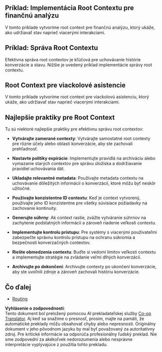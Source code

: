 <!--
CO_OP_TRANSLATOR_METADATA:
{
  "original_hash": "e1cbc99fa7185139ad6d539eca09a2b3",
  "translation_date": "2025-06-02T20:31:24+00:00",
  "source_file": "05-AdvancedTopics/mcp-root-contexts/README.md",
  "language_code": "sk"
}
-->
## Príklad: Implementácia Root Contextu pre finančnú analýzu

V tomto príklade vytvoríme root context pre finančnú analýzu, ktorý ukáže, ako udržiavať stav naprieč viacerými interakciami.

## Príklad: Správa Root Contextu

Efektívna správa root contextov je kľúčová pre uchovávanie histórie konverzácie a stavu. Nižšie je uvedený príklad implementácie správy root contextu.

## Root Context pre viackolové asistencie

V tomto príklade vytvoríme root context pre viackolovú asistenciu, ktorý ukáže, ako udržiavať stav naprieč viacerými interakciami.

## Najlepšie praktiky pre Root Context

Tu sú niektoré najlepšie praktiky pre efektívnu správu root contextov:

- **Vytvárajte zamerané contexty**: Vytvárajte samostatné root contexty pre rôzne účely alebo oblasti konverzácie, aby ste zachovali prehľadnosť.

- **Nastavte politiky expirácie**: Implementujte pravidlá na archiváciu alebo vymazanie starých contextov pre správu úložiska a dodržiavanie pravidiel uchovávania dát.

- **Ukladajte relevantné metadata**: Používajte metadata contextu na uchovávanie dôležitých informácií o konverzácii, ktoré môžu byť neskôr užitočné.

- **Používajte konzistentne ID contextu**: Keď je context vytvorený, používajte jeho ID konzistentne pre všetky súvisiace požiadavky na zachovanie kontinuity.

- **Generujte súhrny**: Ak context rastie, zvážte vytváranie súhrnov na zachytenie podstatných informácií a zároveň riadenie veľkosti contextu.

- **Implementujte kontrolu prístupu**: Pre systémy s viacerými používateľmi zabezpečte správnu kontrolu prístupu na ochranu súkromia a bezpečnosti konverzačných contextov.

- **Riešte obmedzenia contextu**: Buďte si vedomí limitov veľkosti contextu a implementujte stratégie na zvládanie veľmi dlhých konverzácií.

- **Archivujte po dokončení**: Archivujte contexty po ukončení konverzácie, aby ste uvoľnili zdroje a zároveň zachovali históriu konverzácie.

## Čo ďalej

- [Routing](../mcp-routing/README.md)

**Vyhlásenie o zodpovednosti**:  
Tento dokument bol preložený pomocou AI prekladateľskej služby [Co-op Translator](https://github.com/Azure/co-op-translator). Aj keď sa snažíme o presnosť, prosím, majte na pamäti, že automatické preklady môžu obsahovať chyby alebo nepresnosti. Originálny dokument v jeho pôvodnom jazyku by mal byť považovaný za autoritatívny zdroj. Pre kritické informácie sa odporúča profesionálny ľudský preklad. Nie sme zodpovední za akékoľvek nedorozumenia alebo nesprávne interpretácie vyplývajúce z použitia tohto prekladu.